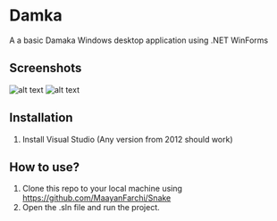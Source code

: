 # Damka
A a basic Damaka Windows desktop application using .NET WinForms

## Screenshots
![alt text](https://github.com/MaayanFarchi/Damka/blob/master/GameSettings.png)
![alt text](https://github.com/MaayanFarchi/Damka/blob/master/GameBoard.png)

## Installation
1. Install Visual Studio (Any version from 2012 should work)  

## How to use?
1. Clone this repo to your local machine using https://github.com/MaayanFarchi/Snake
2. Open the .sln file and run the project. 



